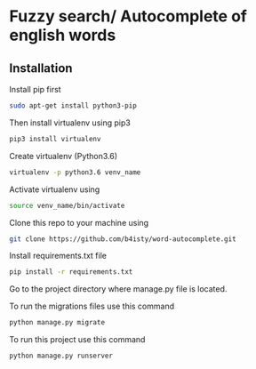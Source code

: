 # Fuzzy search/ Autocomplete of english words

## Installation

Install pip first
```bash
sudo apt-get install python3-pip
```
Then install virtualenv using pip3
```bash
pip3 install virtualenv 
```
Create virtualenv (Python3.6)
```bash
virtualenv -p python3.6 venv_name
```
Activate virtualenv using
```bash
source venv_name/bin/activate
```
Clone this repo to your machine using
```bash
git clone https://github.com/b4isty/word-autocomplete.git
```
Install requirements.txt file
```bash
pip install -r requirements.txt
```
Go to the project directory 
where manage.py file is located.

To run the migrations files  use this command
```bash
python manage.py migrate
```

To run this project use this command
```bash
python manage.py runserver
```

